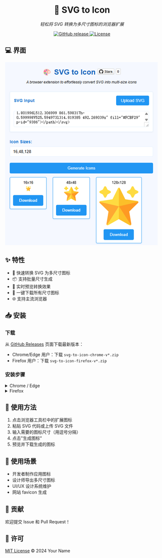 <div align="center">
  <h1>🎨 SVG to Icon</h1>
  <p><em>轻松将 SVG 转换为多尺寸图标的浏览器扩展</em></p>

  <p>
    <a href="https://github.com/your-username/svg-to-icon/releases/latest">
      <img src="https://img.shields.io/github/v/release/your-username/svg-to-icon?include_prereleases&style=flat-square" alt="GitHub release">
    </a>
    <a href="LICENSE">
      <img src="https://img.shields.io/github/license/your-username/svg-to-icon?style=flat-square" alt="License">
    </a>
  </p>
</div>

## 💻 界面

![interface](./images/screenshot.png)

## ✨ 特性

- 🚀 快速转换 SVG 为多尺寸图标
- 📦 支持批量尺寸生成
- 🎯 实时预览转换效果
- 💾 一键下载所有尺寸图标
- 🌐 支持主流浏览器

## 📥 安装

### 下载
从 [GitHub Releases](https://github.com/your-username/svg-to-icon/releases/latest) 页面下载最新版本：
- Chrome/Edge 用户：下载 `svg-to-icon-chrome-v*.zip`
- Firefox 用户：下载 `svg-to-icon-firefox-v*.zip`

### 安装步骤

<details>
<summary>Chrome / Edge</summary>

1. 解压下载的 `svg-to-icon-{version}-chromium.zip`
2. 在浏览器地址栏输入 `chrome://extensions`
3. 开启右上角的"开发者模式"
4. 点击"加载已解压的扩展程序"
5. 选择解压后的文件夹

</details>

<details>
<summary>Firefox</summary>

1. 在浏览器地址栏输入 `about:debugging`
2. 点击"此 Firefox"
3. 点击"临时载入附加组件"
4. 选择下载的 `svg-to-icon-{version}-firefox.zip`

</details>

## 🚀 使用方法

1. 点击浏览器工具栏中的扩展图标
2. 粘贴 SVG 代码或上传 SVG 文件
3. 输入需要的图标尺寸（用逗号分隔）
4. 点击"生成图标"
5. 预览并下载生成的图标

## 🎯 使用场景

- 开发者制作应用图标
- 设计师导出多尺寸图标
- UI/UX 设计系统维护
- 网站 favicon 生成

## 🤝 贡献

欢迎提交 Issue 和 Pull Request！

## 📄 许可

[MIT License](LICENSE) © 2024 Your Name